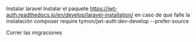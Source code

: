 Instalar laravel
Instalar el paquete 
	https://jwt-auth.readthedocs.io/en/develop/laravel-installation/
	en caso de que falle la instalación
	composer require tymon/jwt-auth:dev-develop --prefer-source

Correr las migraciones
